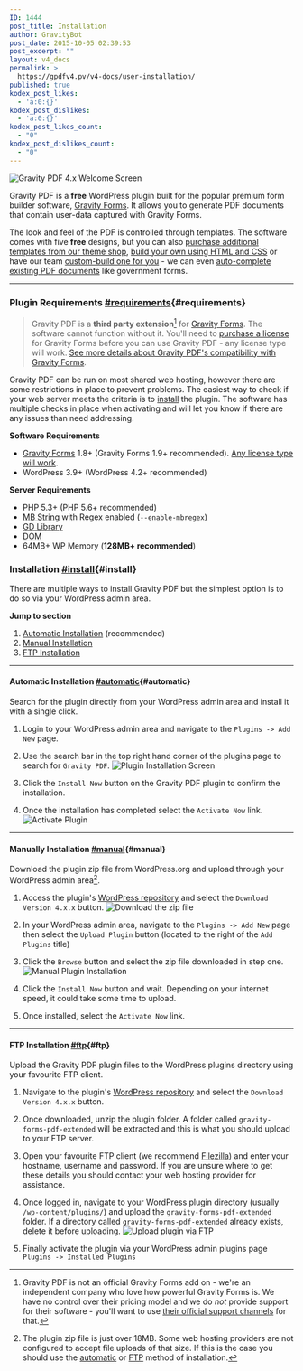```yaml
---
ID: 1444
post_title: Installation
author: GravityBot
post_date: 2015-10-05 02:39:53
post_excerpt: ""
layout: v4_docs
permalink: >
  https://gpdfv4.pv/v4-docs/user-installation/
published: true
kodex_post_likes:
  - 'a:0:{}'
kodex_post_dislikes:
  - 'a:0:{}'
kodex_post_likes_count:
  - "0"
kodex_post_dislikes_count:
  - "0"
---
```

![Gravity PDF 4.x Welcome Screen](https://gpdfv4.pv/app/uploads/2015/10/welcome-screen.png) 

Gravity PDF is a **free** WordPress plugin built for the popular premium form builder software, [Gravity Forms](https://www.e-junkie.com/ecom/gb.php?cl=54585&c=ib&aff=235154). It allows you to generate PDF documents that contain user-data captured with Gravity Forms. 

The look and feel of the PDF is controlled through templates. The software comes with five **free** designs, but you can also [purchase additional templates from our theme shop](#), [build your own using HTML and CSS](https://gpdfv4.pv/v4-docs/developer-start-customising/) or have our team [custom-build one for you](#) - we can even [auto-complete existing PDF documents](#) like government forms.

---

### Plugin Requirements [#requirements](#requirements){#requirements}

> Gravity PDF is a **third party extension**[^1] for [Gravity Forms](https://www.e-junkie.com/ecom/gb.php?cl=54585&c=ib&aff=235154). The software cannot function without it. You'll need to [purchase a license](https://www.e-junkie.com/ecom/gb.php?cl=54585&c=ib&aff=235154) for Gravity Forms before you can use Gravity PDF - any license type will work. [See more details about Gravity PDF's compatibility with Gravity Forms](https://gpdfv4.pv/v4-docs/gravity-forms-compatibility/).

Gravity PDF can be run on most shared web hosting, however there are some restrictions in place to prevent problems. The easiest way to check if your web server meets the criteria is to [install](#install) the plugin. The software has multiple checks in place when activating and will let you know if there are any issues than need addressing. 

**Software Requirements**

* [Gravity Forms](https://www.e-junkie.com/ecom/gb.php?cl=54585&c=ib&aff=235154) 1.8+ (Gravity Forms 1.9+ recommended). [Any license type will work](https://gpdfv4.pv/v4-docs/gravity-forms-compatibility/#gravityforms-licenses).
* WordPress 3.9+ (WordPress 4.2+ recommended)

**Server Requirements**

* PHP 5.3+ (PHP 5.6+ recommended)
* [MB String](http://www.php.net/manual/en/mbstring.installation.php) with Regex enabled (`--enable-mbregex`)
* [GD Library](http://www.php.net/manual/en/image.installation.php)
* [DOM](http://php.net/manual/en/intro.dom.php)
* 64MB+ WP Memory (**128MB+ recommended**)

### Installation [#install](#install){#install}

There are multiple ways to install Gravity PDF but the simplest option is to do so via your WordPress admin area. 

**Jump to section**

1. [Automatic Installation](#automatic) (recommended)
1. [Manual Installation](#manual)
1. [FTP Installation](#ftp)

---

#### Automatic Installation [#automatic](#automatic){#automatic}

Search for the plugin directly from your WordPress admin area and install it with a single click.

1. Login to your WordPress admin area and navigate to the `Plugins -> Add New` page.

1. Use the search bar in the top right hand corner of the plugins page to search for `Gravity PDF`. 
    ![Plugin Installation Screen](https://gpdfv4.pv/app/uploads/2015/10/automatic-install.png)

1. Click the `Install Now` button on the Gravity PDF plugin to confirm the installation.

1. Once the installation has completed select the `Activate Now` link. 
    ![Activate Plugin](https://gpdfv4.pv/app/uploads/2015/10/activate-gravity-pdf.png)

---

#### Manually Installation [#manual](#manual){#manual}

Download the plugin zip file from WordPress.org and upload through your WordPress admin area[^2].

1. Access the plugin's [WordPress repository](https://wordpress.org/plugins/gravity-forms-pdf-extended/) and select the `Download Version 4.x.x` button. 
    ![Download the zip file](https://gpdfv4.pv/app/uploads/2015/10/download-plugin.png)

1. In your WordPress admin area, navigate to the `Plugins -> Add New` page then select the `Upload Plugin` button (located to the right of the `Add Plugins` title)

1. Click the `Browse` button and select the zip file downloaded in step one. 
    ![Manual Plugin Installation](https://gpdfv4.pv/app/uploads/2015/10/manual-plugin-installation.png)

1. Click the `Install Now` button and wait. Depending on your internet speed, it could take some time to upload.

1. Once installed, select the `Activate Now` link.

---

#### FTP Installation [#ftp](#ftp){#ftp}

Upload the Gravity PDF plugin files to the WordPress plugins directory using your favourite FTP client.

1. Navigate to the plugin's [WordPress repository](https://wordpress.org/plugins/gravity-forms-pdf-extended/) and select the `Download Version 4.x.x` button.

1. Once downloaded, unzip the plugin folder. A folder called `gravity-forms-pdf-extended` will be extracted and this is what you should upload to your FTP server.

1. Open your favourite FTP client (we recommend [Filezilla](https://filezilla-project.org/)) and enter your hostname, username and password. If you are unsure where to get these details you should contact your web hosting provider for assistance.

1. Once logged in, navigate to your WordPress plugin directory (usually `/wp-content/plugins/`) and upload the `gravity-forms-pdf-extended` folder. If a directory called `gravity-forms-pdf-extended` already exists, delete it before uploading. 
    ![Upload plugin via FTP](https://gpdfv4.pv/app/uploads/2015/10/ftp-upload.png)

1. Finally activate the plugin via your WordPress admin plugins page `Plugins -> Installed Plugins`

[^1]: Gravity PDF is not an official Gravity Forms add on - we're an independent company who love how powerful Gravity Forms is. We have no control over their pricing model and we do *not* provide support for their software - you'll want to use [their official support channels](https://www.gravityhelp.com/support/) for that.

[^2]: The plugin zip file is just over 18MB. Some web hosting providers are not configured to accept file uploads of that size. If this is the case you should use the [automatic](#automatic) or [FTP](#ftp) method of installation.

                    